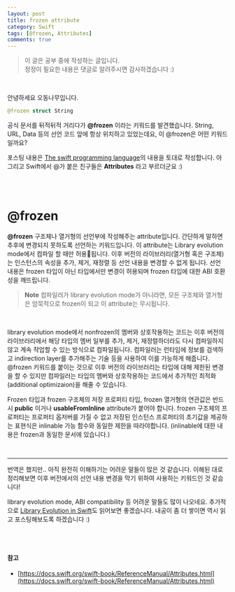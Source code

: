 ```yaml
---
layout: post
title: frozen attribute
category: Swift
tags: [@frozen, Attributes]
comments: true
---
```

>이 글은 공부 중에 작성하는 글입니다.       
>정정이 필요한 내용은 댓글로 알려주시면 감사하겠습니다 :)

<br>

안녕하세요 오동나무입니다.  <br>

```swift
@frozen struct String
```

공식 문서를 뒤적뒤적 거리다가 **@frozen** 이라는  키워드를 발견했습니다. String, URL, Data 등의 선언 코드 앞에 항상 위치하고 있었는데요, 이 @frozen은 어떤  키워드일까요? <br>

포스팅 내용은 [The swift programming language](https://docs.swift.org/swift-book/ReferenceManual/Attributes.html)의 내용을 토대로 작성합니다. 아 그리고 Swift에서 @가 붙은 친구들은 **Attributes** 라고 부르더군요 :)

<br>
<br>

# @frozen

**@frozen** 구조체나 열거형의 선언부에 작성해주는 attribute입니다. 간단하게 말하면 추후에 변경되지 못하도록 선언하는 키워드입니다. 이 attribute는 Library evolution mode에서 컴파일 할 때만 허용됩니다. 이후 버전의 라이브러리(열거형 혹은 구조체)는 인스턴스의  속성을 추가, 제거,  재정렬 등 선언 내용을 변경할 수 없게 됩니다. 선언 내용은  frozen 타입이 아닌 타입에서만 변경이 허용되며 frozen 타입에 대한 ABI 호환성을 깨뜨립니다.

> **Note**
컴파일러가 library evolution mode가 아니라면, 모든  구조체와  열거형은 암묵적으로 frozen이 되고 이 attribute는 무시됩니다.

<br>

library evolution mode에서 nonfrozen의 멤버와 상호작용하는 코드는 이후 버전의  라이브러리에서 해당 타입의 멤버 일부를 추가, 제거, 재정렬하더라도  다시  컴파일하지 않고 계속 작업할 수 있는 방식으로 컴파일됩니다. 컴파일러는 런타임에 정보를 검색하고 indirection layer를  추가해주는 기술 등을 사용하여 이를 가능하게 해줍니다. @frozen 키워드를 붙이는 것으로 이후 버전의 라이브러리는 타입에 대해 제한된 변경을 할 수 있지만 컴파일러는  타입의 멤버와 상호작용하는 코드에서 추가적인 최적화 (additional optimizaion)을 해줄 수 있습니다. <br>

 Frozen 타입과 frozen 구조체의 저장 프로퍼티 타입, frozen 열거형의 연관값은 반드시 **public** 이거나 **usableFromInline** attribute가 붙어야 합니다. frozen 구조체의 프로퍼티는 프로퍼티  옵저버를 가질 수 없고 저장된 인스턴스 프로퍼티의 초기값을 제공하는 표현식은 inlinable 가능 함수와 동일한 제한을 따라야합니다. (inlinable에 대한 내용은 frozen과 동일한 문서에 있습니다.)

 <br>

------------------

번역은 했지만.. 아직 완전히 이해하기는 어려운 말들이 많은 것 같습니다. 이해된 대로 정리해보면 이후 버전에서의 선언 내용 변경을 막기 위하여 사용하는 키워드인 것 같습니다! <br>

library evolution mode, ABI compatibility 등 어려운 말들도 많이 나오네요. 추가적으로 [Library Evolution in Swift](https://swift.org/blog/library-evolution/)도 읽어보면 좋겠습니다. 내공이 좀 더 쌓이면 역시 읽고 포스팅해보도록 하겠습니다 :)


<br>
<br>

#### 참고
- [https://docs.swift.org/swift-book/ReferenceManual/Attributes.html](https://docs.swift.org/swift-book/ReferenceManual/Attributes.html)

<br>
<br>
